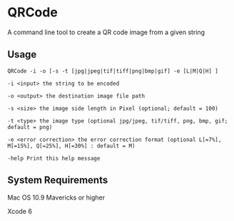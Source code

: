 QRCode
======

A command line tool to create a QR code image from a given string

Usage
-----

`QRCode -i -o [-s -t [jpg|jpeg|tif|tiff|png|bmp|gif] -e [L|M|Q|H] ]`


`-i	<input> the string to be encoded`

`-o <output> the destination image file path`

`-s <size> the image side length in Pixel (optional; default = 100)`

`-t <type> the image type (optional jpg/jpeg, tif/tiff, png, bmp, gif; default = png)`

`-e <error correction> the error correction format (optional L[=7%], M[=15%], Q[=25%], H[=30%] : default = M)`

`-help Print this help message`

System Requirements
-------------------

Mac OS 10.9 Mavericks or higher

Xcode 6